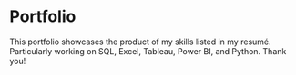 # Portfolio
This portfolio showcases the product of my skills listed in my resumé. Particularly working on SQL, Excel, Tableau, Power BI, and Python. Thank you!
